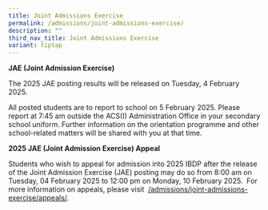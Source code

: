 ```yaml
---
title: Joint Admissions Exercise
permalink: /admissions/joint-admissions-exercise/
description: ""
third_nav_title: Joint Admissions Exercise
variant: tiptap
---
```

<p><strong>JAE (Joint Admission Exercise)</strong>&nbsp;</p>
<p>The 2025&nbsp;JAE posting results will be released on&nbsp;Tuesday,&nbsp;4&nbsp;February
2025.&nbsp;</p>
<p>All posted students are to report to school on&nbsp;5&nbsp;February 2025.
Please report at 7:45 am outside the ACS(I)&nbsp;Administration Office&nbsp;in
your secondary school uniform. Further information on the orientation programme
and other school-related matters will be shared with you at that time.&nbsp;</p>
<p><strong>2025&nbsp;JAE (Joint Admission Exercise) Appeal</strong>&nbsp;</p>
<p>Students who wish to appeal for admission into 2025&nbsp;IBDP after the
release of the Joint Admission Exercise (JAE) posting may do so from 8:00
am on Tuesday, 04 February 2025 to 12:00 pm on Monday, 10 February 2025.
&nbsp;For more information on appeals, please visit&nbsp;&nbsp;<a href="https://www.acsindep.moe.edu.sg/admissions/joint-admissions-exercise/appeals/" rel="noopener noreferrer nofollow" target="_blank">/admissions/joint-admissions-exercise/appeals/</a>.</p>
